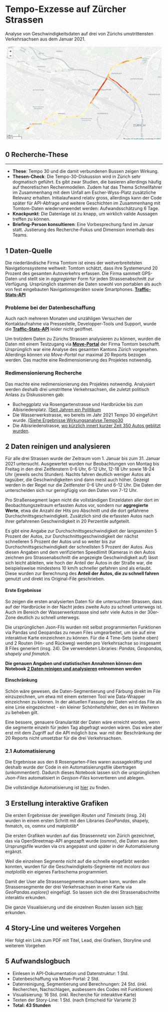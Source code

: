 # Tempo-Exzesse auf Zürcher Strassen

Analyse von Geschwindigkeitsdaten auf drei von Zürichs umstrittensten Verkehrsachsen aus dem Januar 2021.  

![Tempo-Ueberschreitungen-ZH](Graph_all.jpg)


## 0 Recherche-These
------------------------------------------------------------------------------------------------------------------------

- **These**: Tempo 30 und die damit verbundenen Bussen zeigen Wirkung.
- **Thesen-Check**: Die Tempo-30-Diskussion wird in Zürich sehr dogmatisch geführt. Es gibt zwar Studien, die basieren allerdings häufig auf theoretischen Rechenmodellen. Zudem hat das Thema Schnellfahrer im Zusammenhang mit dem Unfall am Escher-Wyss-Platz zusätzliche Relevanz erhalten. Initialaufwand relativ gross, allerdings kann der Code später für API-Abfrage und weitere Geschichten im Zusammenhang mit Tomtom-Daten wiederverwendet werden: Aufwandsschätzung 6 Tage. 
- **Knackpunkt**: Die Datenlage ist zu knapp, um wirklich valide Aussagen treffen zu können. 
- **Briefing-Person konsultieren**: Eine Vorbesprechung fand im Januar statt. Justierung des Recherche-Fokus und Dimension innerhalb des Teams. 

## 1 Daten-Quelle

Die niederländische Firma Tomtom ist eines der weitverbreitetsten Navigationssysteme weltweit: Tomtom schätzt, dass ihre Systemerund 20 Prozent des gesamten Autoverkehrs erfassen. Die Firma sammelt GPS-Daten und stellt sie in *aggregierter* Form für jeden Strassenabschnitt zur Verfügung. Ursprünglich stammen die Daten sowohl von portablen als auch von fest eingebauten Navigationsgeräten sowie Smartphones. **[Traffic-Stats-API](https://developer.tomtom.com/traffic-stats/documentation/api/introduction)**

### Probleme bei der Datenbeschaffung

Auch nach mehreren Monaten und unzähligen Versuchen der Kontaktaufnahme via Pressestelle, Developper-Tools und Support, wurde die **[Traffic-Stats-API](https://developer.tomtom.com/traffic-stats/documentation/api/introduction)** leider nicht geöffnet. 

Um trotzdem Daten zu Zürichs Strassen analysieren zu können, wurden die Daten mit einem Testzugang via **[Move-Portal](https://move.tomtom.com/register)** der Firma Tomtom beschafft. Ursprünglich war eine Analyse des gesamten Kantons Zürich vorgesehen. Allerdings können *via Move-Portal* nur maximal 20 Reports bezogen werden. Das machte eine Redimensionierung des Projektes notwendig. 

### Redimensionierung Recherche

Das machte eine redimensionierung des Projektes notwendig. Analysiert werden deshalb drei umstrittene Verkehrsachsen, die zuletzt politisch Anlass zu Diskussionen gab: 

- Bucheggplatz via Rosengartenstrasse und Hardbrücke bis zum Albisriedenplatz. [(Seit Jahren ein Politikum](https://www.20min.ch/story/laerm-ueber-grenzwert-trotzdem-blockiert-kantonspolizei-tempo-30-442140576340) 
- Die Wasserwerkstrasse, wo bereits im Jahr 2021 Tempo 30 eingeführt wurde. [(Siehe Ergebnisse Wirkungsanalyse Tempo30](https://www.zh.ch/de/news-uebersicht/medienmitteilungen/2020/07/resultate-der-wirkungsanalyse-zu-tempo-30--liegen-vor.html#-782269903) 
- Die Albisriedenstrasse, [wo kürzlich innert kurzer Zeit 350 Autos geblitzt wurden](https://www.tagesanzeiger.ch/radar-blitzte-350-mal-an-einem-tag-949756423047).


## 2 Daten reinigen und analysieren

Für alle drei Strassen wurde der Zeitraum vom 1. Januar bis zum 31. Januar 2021 untersucht. Ausgewertet wurden nur Beobachtungen von Montag bis Freitag in den drei Zeitfenstern 0-6 Uhr, 6-12 Uhr, 12-18 Uhr sowie 18-24 Uhr (jeweils sechs Stunden). Nachts fahren deutlich weniger Autos als tagsüber, die Geschwindigkeiten sind dann meist auch höher. Gezeigt werden in der Regel nur die Zeitfenster 0-6 Uhr und 6-12 Uhr. Die Daten der  unterscheiden sich nur geringfügig von den Daten von 7-12 Uhr.

Pro Straßensegment lagen nicht die vollständigen Einzeldaten aller dort im Beobachtungszeitraum erfassten Autos vor, sondern nur **aggregierte Werte**, etwa die Anzahl der Hits pro Abschnitt und die dort gefahrene Durchschnittsgeschwindigkeit. Zusätzlich sind die erfassten Autos nach ihrer gefahrenen Geschwindigkeit in 20 Perzentile aufgeteilt.  

Es gibt eine Angabe zur Durchschnittsgeschwindigkeit der langsamsten 5 Prozent der Autos, zur Durchschnittsgeschwindigkeit der nächst schnelleren 5 Prozent der Autos und so weiter bis zur Durchschnittsgeschwindigkeit der schnellsten 5 Prozent der Autos. Aus diesen Angaben und dem verifizierten Speedlimit (Kameras in den Autos zeichnen pro Strassenabschnitt die angezeigte Geschwindigkeit auf) lässt sich leicht ableiten, wie hoch der Anteil der Autos in der Straße war, die beispielsweise mindestens 10 km/h schneller gefahren sind als erlaubt. Diese wurden zur Berechnung des **Anteil der Autos, die zu schnell fahren** genutzt und direkt ins Original-File geschrieben.

#### Erste Ergebnisse

So zeigen die ersten analysierten Daten für die untersuchten Strassen, dass auf der Hardbrücke in der Nacht jedes zweite Auto zu schnell unterwegs ist. Auch im Bereich der Wasserwerkstrasse sind sehr viele Autos in der 30er-Zone deutlich zu schnell unterwegs.

Die ursprünglichen Json-Fils wurden mit selbst programmierten Funktionen via Pandas und Geopandas zu neuen Files umgearbeitet, um sie auf eine interaktive Karte einzeichnen zu können. Für die 4 Time-Sets (siehe oben) und 2 Routen (Hin- und Rückweg) werden pro Verkehrsachse so insgesamt 8 Files generiert (insg. 24). Die verwendeten Libraries: *Pandas, Geopandas, shapely und fnmatch.*

**Die genauen Angaben und statistischen Annahmen können dem Notebook [2 Daten reinigen und analysieren](https://github.com/Aebermal/speed-kt-zh/blob/main/2%20Daten%20reinigen%20und%20analysieren.ipynb) entnommen werden**

#### Einschränkung

Schön wäre gewesen, die Daten-Segmentierung und Färbung direkt im File einzuzeichnen, um etwa mit einem externen Tool wie Data-Wrapper einzeichnen zu können. In der aktuellen Fassung der Daten wird das File als eine Linie eingezeichnet - ein kleiner Schönheitsfehler, den es im Weiteren zu beheben gilt. 

Eine bessere, genauere Granularität der Daten wäre erreicht worden, wenn die segmente einzeln für jeden Tag abgefragt worden wären. Das wäre aber erst mit dem Zugriff auf die API möglich bzw. war mit der Beschränkung der 20 Reports nicht umsetzbar für die drei Verkehrsachsen.

### 2.1 Automatisierung

Die Ergebnisse aus den 8 Rosengarten-Files waren aussagekräftig und deshalb wurde der Code in ein Automatisierungsfile übertragen (unkommentiert). Dadurch dieses Notebook lassen sich die ursprünglichen *Json-Files* automatisiert in *Geojson-Files* konvertieren und ablegen. 

Die vollständige Automatisierung ist [hier](https://github.com/Aebermal/speed-kt-zh/blob/main/2.1_Automatisierung.ipynb) zu finden.


## 3 Erstellung interaktive Grafiken

Die ersten Ergebnisse der jeweiligen *Routen und Timesets* (insg. 24) wurden in einem ersten Schritt mit den Libraries *GeoPandas*, shapely, fnmatch, os, osmnx und matplotlib* 

Die ersten Grafiken wurden auf das Strassennetz von Zürich gezeichnet, das via OpenStreetmap-API angezapft wurde (osmnx), die Daten aus dem Ursprungsfile wurden via crs angepasst und später in der Automatisierung ergänzt. 

Weil die einzelnen Segmente nicht auf die schnelle eingefärbt werden konnten, wurden für die Geschwindigkeits-Segmente mit *mcolors aus matplotlib* ein eigenes Farbschema programmiert. 

Damit der User alle Strassensegmente anschauen kann, wurden alle Strassensegmente der drei Verkehrsachsen in einer Karte via *GeoPandas.explore()* eingefügt. So lassen sich die drei Strassenabschnitte interaktiv erkunden. 

Die ganze Visualisierung und die einzelnen Routen lassen sich [hier](https://github.com/Aebermal/speed-kt-zh/blob/main/3%20Daten%20visualisieren.ipynb) erkunden.


## 4 Story-Line und weiteres Vorgehen

Hier folgt ein Link zum PDF mit Titel, Lead, drei Grafiken, Storyline und weiterem Vorgehen

## 5 Aufwandslogbuch 

- Einlesen in API-Dokumentation und Datenstruktur: 1 Std. 
- Datenbeschaffung via Move-Portal: 2 Std. 
- Datenreinigung, Segmentierung und Berechnungen: 24 Std. (inkl. Recherchen, Nachschlagen, ausbessern des Codes mit Funktionen)
- Visualisierung: 16 Std. (inkl. Recherche für interaktive Karte) 
- Texten der Story-Line: 1 Std. (nach Entscheid für Variante 2)
- **Total: 43 Stunden**





